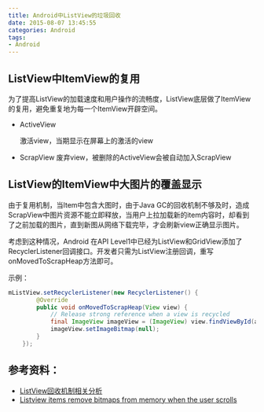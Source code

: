 ```yaml
---
title: Android中ListView的垃圾回收
date: 2015-08-07 13:45:55
categories: Android
tags:
- Android
---
```


## ListView中ItemView的复用

为了提高ListView的加载速度和用户操作的流畅度，ListView底层做了ItemView的复用，避免重复地为每一个ItemView开辟空间。

- ActiveView
  
  激活view，当期显示在屏幕上的激活的view
- ScrapView
  废弃view，被删除的ActiveView会被自动加入ScrapView
  
## ListView的ItemView中大图片的覆盖显示

由于复用机制，当Item中包含大图时，由于Java GC的回收机制不够及时，造成ScrapView中图片资源不能立即释放，当用户上拉加载新的item内容时，却看到了之前加载的图片，直到新图从网络下载完毕，才会刷新view正确显示图片。

考虑到这种情况，Android 在API Level1中已经为ListView和GridView添加了RecyclerListener回调接口。开发者只需为ListView注册回调，重写onMovedToScrapHeap方法即可。

示例：

```Java
mListView.setRecyclerListener(new RecyclerListener() {
        @Override
        public void onMovedToScrapHeap(View view) {
            // Release strong reference when a view is recycled
            final ImageView imageView = (ImageView) view.findViewById(android.R.id.icon);
            imageView.setImageBitmap(null);
        }
    });
```


## 参考资料：
- [ListView回收机制相关分析](http://www.cnblogs.com/qiengo/p/3628235.html)
- [Listview items remove bitmaps from memory when the user scrolls](http://stackoverflow.com/questions/14238532/listview-items-remove-bitmaps-from-memory-when-the-user-scrolls)
